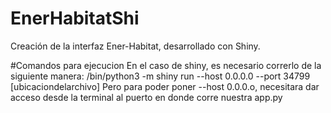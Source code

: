 # EnerHabitatShi
Creación de la interfaz Ener-Habitat, desarrollado con Shiny.

#Comandos para ejecucion
En el caso de shiny, es necesario correrlo de la siguiente manera: 
/bin/python3 -m shiny run --host 0.0.0.0 --port 34799 [ubicaciondelarchivo]
Pero para poder poner --host 0.0.0.o, necesitara dar acceso desde la terminal al puerto en donde corre nuestra app.py

